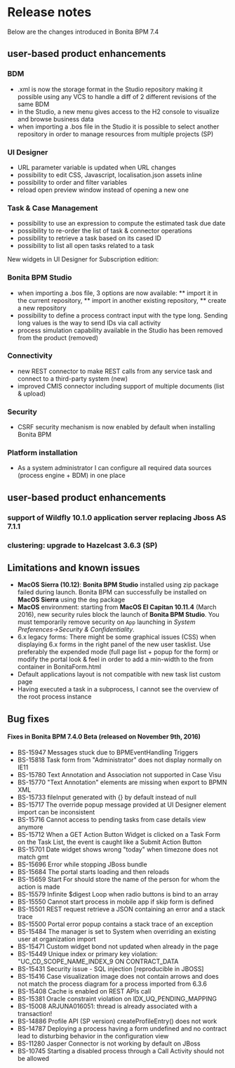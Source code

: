 # Release notes

Below are the changes introduced in Bonita BPM 7.4

## user-based product enhancements

### BDM
* .xml is now the storage format in the Studio repository making it possible using any VCS to handle a diff of 2 different revisions of the same BDM
* in the Studio, a new menu gives access to the H2 console to visualize and browse business data
* when importing a .bos file in the Studio it is possible to select another repository in order to manage resources from multiple projects (SP)

### UI Designer
* URL parameter variable is updated when URL changes
* possibility to edit CSS, Javascript, localisation.json assets inline
* possibility to order and filter variables
* reload open preview window instead of opening a new one


### Task & Case Management
* possibility to use an expression to compute the estimated task due date
* possibility to re-order the list of task & connector operations
* possibility to retrieve a task based on its cased ID
* possibility to list all open tasks related to a task

New widgets in UI Designer for Subscription edition:

### Bonita BPM Studio
* when importing a .bos file, 3 options are now available:
** import it in the current repository,
** import in another existing repository,
** create a new repository
* possibility to define a process contract input with the type long. Sending long values is the way to send IDs via call activity
* process simulation capability available in the Studio has been removed from the product (removed)

### Connectivity
* new REST connector to make REST calls from any service task and connect to a third-party system (new)
* improved CMIS connector including support of multiple documents (list & upload)

### Security
* CSRF security mechanism is now enabled by default when installing Bonita BPM

### Platform installation
* As a system administrator I can configure all required data sources (process engine + BDM) in one place

## user-based product enhancements
### support of Wildfly 10.1.0 application server replacing Jboss AS 7.1.1
### clustering: upgrade to Hazelcast 3.6.3 (SP)

## Limitations and known issues

* **MacOS Sierra (10.12)**: **Bonita BPM Studio** installed using zip package failed during launch. Bonita BPM can successfully be installed on **MacOS Sierra** using the `dmg` package
* **MacOS** environment: starting from **MacOS El Capitan 10.11.4** (March 2016), new security rules block the launch of **Bonita BPM Studio**. You must temporarily remove security on `App` launching in _System Preferences→Security & Confidentiality_.
* 6.x legacy forms: There might be some graphical issues (CSS) when displaying 6.x forms in the right panel of the new user tasklist. Use preferably the expended mode (full page list + popup for the form) or modify the portal look & feel in order to add a min-width to the from container in BonitaForm.html 
* Default applications layout is not compatible with new task list custom page
* Having executed a task in a subprocess, I cannot see the overview of the root process instance

## Bug fixes

#### Fixes in Bonita BPM 7.4.0 Beta (released on November 9th, 2016)

* BS-15947	Messages stuck due to BPMEventHandling Triggers
* BS-15818	Task form from "Administrator" does not display normally on IE11
* BS-15780	Text Annotation and Association not supported in Case Visu
* BS-15770	"Text Annotation" elements are missing when export to BPMN XML
* BS-15733	fileInput generated with {} by default instead of null
* BS-15717	The override popup message provided at UI Designer element import can be inconsistent
* BS-15716	Cannot access to pending tasks from case details view anymore
* BS-15712	When a GET Action Button Widget is clicked on a Task Form on the Task List, the event is caught like a Submit Action Button
* BS-15701	Date widget shows wrong "today" when timezone does not match gmt
* BS-15696	Error while stopping JBoss bundle
* BS-15684	The portal starts loading and then reloads
* BS-15659	Start For should store the name of the person for whom the action is made
* BS-15579	Infinite $digest Loop when radio buttons is bind to an array
* BS-15550	Cannot start process in mobile app if skip form is defined
* BS-15501	REST request retrieve a JSON containing an error and a stack trace
* BS-15500	Portal error popup contains a stack trace of an exception
* BS-15484	The manager is set to System when overriding an existing user at organization import
* BS-15471	Custom widget bond not updated when already in the page
* BS-15449	Unique index or primary key violation: "UC_CD_SCOPE_NAME_INDEX_9 ON CONTRACT_DATA
* BS-15431	Security issue - SQL injection [reproducible in JBOSS]
* BS-15416	Case visualization image does not contain arrows and does not match the process diagram for a process imported from 6.3.6
* BS-15408	Cache is enabled on REST APIs call
* BS-15381	Oracle constraint violation on IDX_UQ_PENDING_MAPPING
* BS-15008	ARJUNA016051: thread is already associated with a transaction!
* BS-14886	Profile API (SP version) createProfileEntry() does not work
* BS-14787	Deploying a process having a form undefined and no contract lead to disturbing behavior in the configuration view
* BS-11280	Jasper Connector is not working by default on JBoss
* BS-10745	Starting a disabled process through a Call Activity should not be allowed


